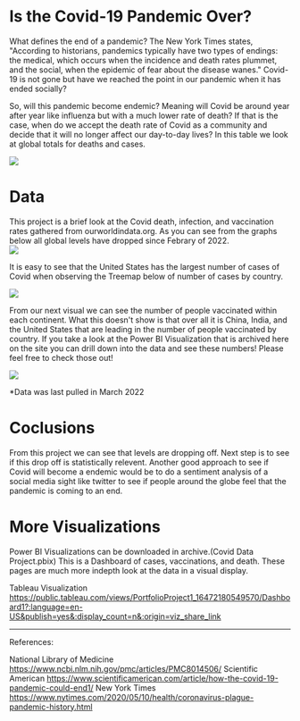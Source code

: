 # Is the Covid-19 Pandemic Over?

What defines the end of a pandemic?  The New York Times states, "According to historians, pandemics typically have two types of endings: the medical, which occurs when the incidence and death rates plummet, and the social, when the epidemic of fear about the disease wanes."  Covid-19 is not gone but have we reached the point in our pandemic when it has ended socially?

So, will this pandemic become endemic? Meaning will Covid be around year after year like influenza but with a much lower rate of death?  If that is the case, when do we accept the death rate of Covid as a community and decide that it will no longer affect our day-to-day lives?  In this table we look at global totals for deaths and cases.
 
 <img src="https://user-images.githubusercontent.com/33985564/163291095-8e17ff2a-f9f3-4922-a7b0-bdc88dcd8223.png">

# Data
This project is a brief look at the Covid death, infection, and vaccination rates gathered from ourworldindata.org.  As you can see from the graphs below all global levels have dropped since Febrary of 2022.  
<img src="https://user-images.githubusercontent.com/33985564/163263504-ad8c1de2-ca1e-4586-8844-141b568b50b3.png">

It is easy to see that the United States has the largest number of cases of Covid when observing the Treemap below of number of cases by country.

<img src="https://user-images.githubusercontent.com/33985564/163293577-ee76f29d-cc44-4123-8c4b-05de729e0b70.png">

From our next visual we can see the number of people vaccinated within each continent.  What this doesn't show is that over all it is China, India, and the United States that are leading in the number of people vaccinated by country.  If you take a look at the Power BI Visualization that is archived here on the site you can drill down into the data and see these numbers!  Please feel free to check those out!

<img src="https://user-images.githubusercontent.com/33985564/163293566-c5e41c55-5886-4ff0-9aef-5d64a89021fe.png">

*Data was last pulled in March 2022


# Coclusions

From this project we can see that levels are dropping off.  Next step is to see if this drop off is statistically relevent.  Another good approach to see if Covid will become a endemic would be to do a sentiment analysis of a social media sight like twitter to see if people around the globe feel that the pandemic is coming to an end.


# More Visualizations

Power BI Visualizations can be downloaded in archive.(Covid Data Project.pbix)
This is a Dashboard of cases, vaccinations, and death.  These pages are much more indepth look at the data in a visual display.

Tableau Visualization
https://public.tableau.com/views/PortfolioProject1_16472180549570/Dashboard1?:language=en-US&publish=yes&:display_count=n&:origin=viz_share_link

-------------------------
References:

National Library of Medicine
https://www.ncbi.nlm.nih.gov/pmc/articles/PMC8014506/
Scientific American
https://www.scientificamerican.com/article/how-the-covid-19-pandemic-could-end1/
New York Times
https://www.nytimes.com/2020/05/10/health/coronavirus-plague-pandemic-history.html
